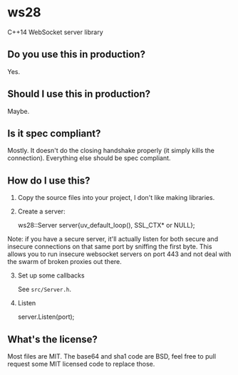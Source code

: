 # ws28
C++14 WebSocket server library

## Do you use this in production?

Yes.

## Should I use this in production?

Maybe.

## Is it spec compliant?

Mostly. It doesn't do the closing handshake properly (it simply kills the connection). Everything else should be spec compliant.

## How do I use this?

1. Copy the source files into your project, I don't like making libraries.

2. Create a server:

    ws28::Server server{uv_default_loop(), SSL_CTX* or NULL};

Note: if you have a secure server, it'll actually listen for both secure and insecure connections on that same port
by sniffing the first byte. This allows you to run insecure websocket servers on port 443 and not deal with the swarm
of broken proxies out there.

3. Set up some callbacks

    See `src/Server.h`.

4. Listen

    server.Listen(port);

## What's the license?

Most files are MIT. The base64 and sha1 code are BSD, feel free to pull request some MIT licensed code to replace those.
